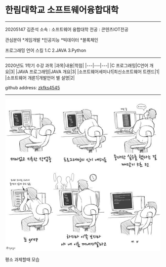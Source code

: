 # 한림대학교 소프트웨어융합대학

---
20205147 김준석
소속 : 소프트웨어 융합대학
전공 : 콘텐츠IOT전공

관심분야
*게임개발
*인공지능
*빅데이터
*블록체인

프로그래밍 언어 스킬
1.C
2.JAVA
3.Python

--------------------

2020년도 1학기 수강 과목
|과목|내용|학점|
|---|---|---|
|C 프로그래밍|C언어 개요|3|
|JAVA 프로그래밍|JAVA 개요|3|
|소프트웨어세미나1|최신소프트웨어 트렌드|1|
|소프트웨어 개론1|개발언어 별 설명|2|


github address: [zkfks4545][github]

[github]:http://github.com/zkfks4545

---

![이력서사진](EBLOh8zVAAE2sGC.jpg)

평소 과제할때 모습

